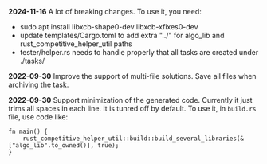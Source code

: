 **2024-11-16** A lot of breaking changes. To use it, you need:

- sudo apt install libxcb-shape0-dev libxcb-xfixes0-dev
- update templates/Cargo.toml to add extra "../" for algo_lib and rust_competitive_helper_util paths
- tester/helper.rs needs to handle properly that all tasks are created under ./tasks/

**2022-09-30** Improve the support of multi-file solutions. Save all files when archiving the task.

**2022-09-30** Support minimization of the generated code. Currently it just trims all spaces in each line. It is tunred off by default. To use it, in `build.rs` file, use code like:

```
fn main() {
    rust_competitive_helper_util::build::build_several_libraries(&["algo_lib".to_owned()], true);
}
```
